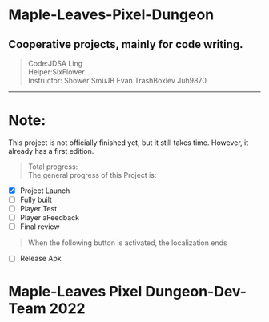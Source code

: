 # Maple-Leaves-Pixel-Dungeon
Cooperative projects, mainly for code writing.
---
> Code:JDSA Ling  
> Helper:SixFlower  
> Instructor: Shower SmuJB Evan TrashBoxlev Juh9870  
---
<h1>Note:</h1>
This project is not officially finished yet, but it still takes time.  
However, it already has a first edition.  

>Total progress:  
The general progress of this Project is:
- [x] Project Launch  
- [ ] Fully built  
- [ ] Player Test  
- [ ] Player aFeedback  
- [ ] Final review  
>When the following button is activated, the localization ends
- [ ] Release Apk

<h1>Maple-Leaves Pixel Dungeon-Dev-Team 2022</h1>
